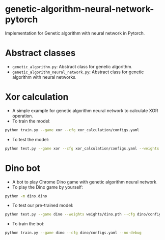 # genetic-algorithm-neural-network-pytorch
Implementation for Genetic algorithm with neural network in Pytorch.

# Abstract classes
- `genetic_algorithm.py`: Abstract class for genetic algorithm.
- `genetic_algorithm_neural_network.py`: Abstract class for genetic algorithm 
with neural networks.

# Xor calculation
- A simple example for genetic algorithm neural network to 
calculate XOR operation.
- To train the model: 
```bash
python train.py --game xor --cfg xor_calculation/configs.yaml
```
- To test the model:
```bash
python test.py --game xor --cfg xor_calculation/configs.yaml --weights weights/xor/best.pth
```

# Dino bot
- A bot to play Chrome Dino game with genetic algorithm neural network.
- To play the Dino game by yourself:
```bash
python -m dino.dino
```
- To test our pre-trained model:
```bash
python test.py --game dino --weights weights/dino.pth --cfg dino/configs.yaml
```
- To train the bot:
```bash
python train.py --game dino --cfg dino/configs.yaml --no-debug
```
